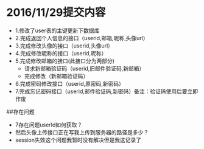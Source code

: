 # 2016/11/29提交内容

* 1.修改了user表的主键更新下数据库
* 2.完成返回个人信息的接口（userid,邮箱,昵称,头像url）
* 3.完成修改头像的接口（userid,头像url）
* 4.完成修改昵称的接口（userid,昵称）
* 5.完成修改邮箱的接口(此接口分为两部分)
	* 请求新邮箱验证码（userid,旧邮件验证码,新邮箱）
	* 完成修改（新邮箱验证码）
* 6.完成密码修改接口（userid,原密码,新密码）
* 7.完成忘记密码接口（userid,邮件验证码,新密码）备注：验证码使用后要立即作废

##存在问题

* 7存在问题userId如何获取？
* 然后头像上传接口正在写我上传到服务器的路径是多少？
* session失效这个问题我暂时没有解决但是我这记录了
  
